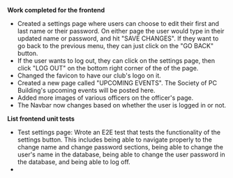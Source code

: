 **Work completed for the frontend**
- Created a settings page where users can choose to edit their first and last name or their password. On either page the user would type in their updated name or password, and hit "SAVE CHANGES". If they want to go back to the previous menu, they can just click on the "GO BACK" button. 
- If the user wants to log out, they can click on the settings page, then click "LOG OUT" on the bottom right corner of the of the page.
- Changed the favicon to have our club's logo on it.
- Created a new page called "UPCOMING EVENTS". The Society of PC Building's upcoming events will be posted here. 
- Added more images of various officers on the officer's page.
- The Navbar now changes based on whether the user is logged in or not. 

**List frontend unit tests**
- Test settings page: Wrote an E2E test that tests the functionality of the settings button. This includes being able to navigate properly to the change name and change password sections, being able to change the user's name in the database, being able to change the user password in the database, and being able to log off.
- 
